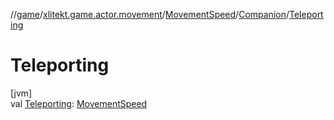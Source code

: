 //[game](../../../../index.md)/[xlitekt.game.actor.movement](../../index.md)/[MovementSpeed](../index.md)/[Companion](index.md)/[Teleporting](-teleporting.md)

# Teleporting

[jvm]\
val [Teleporting](-teleporting.md): [MovementSpeed](../index.md)
